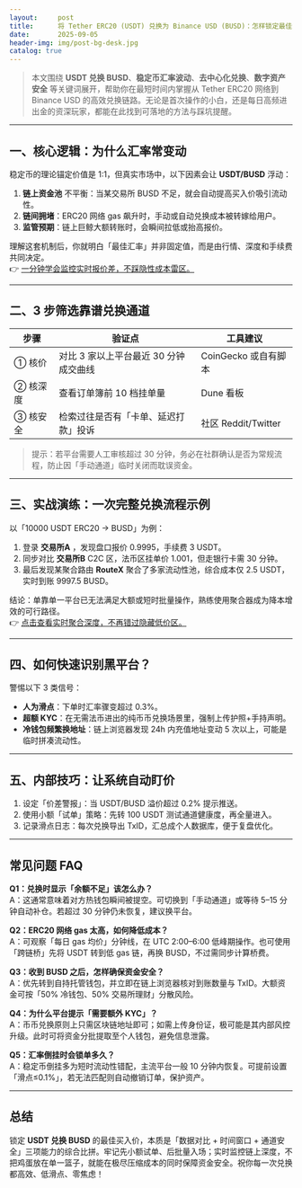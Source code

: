 ```yaml
---
layout:     post
title:      将 Tether ERC20 (USDT) 兑换为 Binance USD (BUSD)：怎样锁定最佳汇率？
date:       2025-09-05
header-img: img/post-bg-desk.jpg
catalog: true
---
```


> 本文围绕 **USDT 兑换 BUSD**、**稳定币汇率波动**、**去中心化兑换**、**数字资产安全** 等关键词展开，帮助你在最短时间内掌握从 Tether ERC20 网络到 Binance USD 的高效兑换链路。无论是首次操作的小白，还是每日高频进出金的资深玩家，都能在此找到可落地的方法与踩坑提醒。

---

## 一、核心逻辑：为什么汇率常变动  
稳定币的理论锚定价值是 1:1，但真实市场中，以下因素会让 **USDT/BUSD** 浮动：

1. **链上资金池** 不平衡：当某交易所 BUSD 不足，就会自动提高买入价吸引流动性。  
2. **链间拥堵**：ERC20 网络 gas 飙升时，手动或自动兑换成本被转嫁给用户。  
3. **监管预期**：链上巨鲸大额转账时，会瞬间拉低或抬高报价。

理解这套机制后，你就明白「最佳汇率」并非固定值，而是由行情、深度和手续费共同决定。  
👉 [一分钟学会监控实时报价差，不踩隐性成本雷区。](https://okxdog.com/)

---

## 二、3 步筛选靠谱兑换通道  

| 步骤 | 验证点 | 工具建议 |
|---|---|---|
| ① 核价 | 对比 3 家以上平台最近 30 分钟成交曲线 | CoinGecko 或自有脚本 |
| ② 核深度 | 查看订单簿前 10 档挂单量 | Dune 看板 |
| ③ 核安全 | 检索过往是否有「卡单、延迟打款」投诉 | 社区 Reddit/Twitter |

> 提示：若平台需要人工审核超过 30 分钟，务必在社群确认是否为常规流程，防止因「手动通道」临时关闭而耽误资金。

---

## 三、实战演练：一次完整兑换流程示例

以「10000 USDT ERC20 → BUSD」为例：

1. 登录 **交易所A** ，发现盘口报价 0.9995，手续费 3 USDT。  
2. 同步对比 **交易所B** C2C 区，法币区挂单价 1.001，但走银行卡需 30 分钟。  
3. 最后发现某聚合路由 **RouteX** 聚合了多家流动性池，综合成本仅 2.5 USDT，实时到账 9997.5 BUSD。

结论：单靠单一平台已无法满足大额或短时批量操作，熟练使用聚合器成为降本增效的可行路径。  
👉 [点击查看实时聚合深度，不再错过隐藏低价区。](https://okxdog.com/)

---

## 四、如何快速识别黑平台？  
警惕以下 3 类信号：

- **人为滑点**：下单时汇率骤变超过 0.3%。  
- **超额 KYC**：在无需法币进出的纯币币兑换场景里，强制上传护照+手持声明。  
- **冷钱包频繁换地址**：链上浏览器发现 24h 内充值地址变动 5 次以上，可能是临时拼凑流动性。

---

## 五、内部技巧：让系统自动盯价  
1. 设定「价差警报」：当 USDT/BUSD 溢价超过 0.2% 提示推送。  
2. 使用小额「试单」策略：先转 100 USDT 测试通道健康度，再全量进入。  
3. 记录滑点日志：每次兑换导出 TxID，汇总成个人数据库，便于复盘优化。

---

## 常见问题 FAQ

**Q1：兑换时显示「余额不足」该怎么办？**  
A：这通常意味着对方热钱包瞬间被提空。可切换到「手动通道」或等待 5–15 分钟自动补仓。若超过 30 分钟仍未恢复，建议换平台。

**Q2：ERC20 网络 gas 太高，如何降低成本？**  
A：可观察「每日 gas 均价」分钟线，在 UTC 2:00–6:00 低峰期操作。也可使用「跨链桥」先将 USDT 转到低 gas 链，再换 BUSD，不过需同步计算桥费。

**Q3：收到 BUSD 之后，怎样确保资金安全？**  
A：优先转到自持托管钱包，并立即在链上浏览器核对到账数量与 TxID。大额资金可按「50% 冷钱包、50% 交易所理财」分散风险。

**Q4：为什么平台提示「需要额外 KYC」？**  
A：币币兑换原则上只需区块链地址即可；如需上传身份证，极可能是其内部风控升级。此时可将资金分批提取至个人钱包，避免信息泄露。

**Q5：汇率倒挂时会锁单多久？**  
A：稳定币倒挂多为短时流动性错配，主流平台一般 10 分钟内恢复。可提前设置「滑点≤0.1%」，若无法匹配则自动撤销订单，保护资产。

---

## 总结

锁定 **USDT 兑换 BUSD** 的最佳买入价，本质是「数据对比 + 时间窗口 + 通道安全」三项能力的综合比拼。牢记先小额试单、后批量入场；实时监控链上深度，不把鸡蛋放在单一篮子，就能在极尽压缩成本的同时保障资金安全。祝你每一次兑换都高效、低滑点、零焦虑！